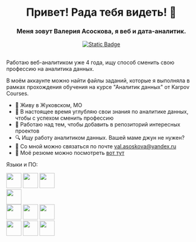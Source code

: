 <div id='header' align='center'>
  <h1>Привет! Рада тебя видеть! 👋</h1>
  <h3>Меня зовут Валерия Асоскова, я веб и дата-аналитик.</h3>
</div>
<div id='socials' align='center'>
  <a href='https://t.me/orsanroy'>
    <img alt="Static Badge" src="https://img.shields.io/badge/telegram-%23075859?style=for-the-badge&logo=telegram&logoColor=white&link=https%3A%2F%2Ft.me%2Forsanroy">
  </a>
</div>
<br>

Работаю веб-аналитиком уже 4 года, ищу способ сменить свою профессию на аналитика данных.

В моём аккаунте можно найти файлы заданий, которые я выполняла в рамках прохождения обучения на курсе "Аналитик данных" от Karpov Courses.

* 📍 Живу в Жуковском, МО
* 🌱 В настоящее время углубляю свои знания по аналитике данных, чтобы с успехом сменить профессию
* 🔮 Работаю над тем, чтобы добавить в репозиторий интересных проектов
* 🔍 Ищу работу аналитиком данных. Вашей маме джун не нужен? 
* 📧 Со мной можно связаться по почте val.asoskova@yandex.ru 
* 📜 Моё резюме можно посмотреть [вот тут](https://disk.yandex.ru/i/lYpzrpOtnBDuKg)

Языки и ПО:
<br>
<div id='skills'>
    <div id='programming-languages'>
      <img src="https://cdn.jsdelivr.net/gh/devicons/devicon@latest/icons/python/python-original.svg" width="40" height="40"/>
      <img src="https://cdn.jsdelivr.net/gh/devicons/devicon@latest/icons/postgresql/postgresql-original.svg" width="40" height="40"/>
      <img src="https://cdn.jsdelivr.net/gh/devicons/devicon@latest/icons/javascript/javascript-original.svg" width="40" height="40"/>
    </div>
    <div id='etl'>
       <img src="https://cdn.jsdelivr.net/gh/devicons/devicon@latest/icons/apacheairflow/apacheairflow-original.svg" width="40" height="40"/>
    </div>
    <div id='software'>
      <img src="https://devicon-website.vercel.app/api/anaconda/original.svg" width="40" height="40"/>
      <img src="https://devicon-website.vercel.app/api/vscode/original.svg" width="40" height="40"/>
      <img src="https://cdn.jsdelivr.net/gh/devicons/devicon@latest/icons/jupyter/jupyter-original.svg" width="40" height="40"/>
    </div>
    <div id='data-visualisation'>
     <img src="https://img.icons8.com/color/48/power-bi-2021.png" width="40" height="40"/>
    <img src="https://img.icons8.com/color/48/tableau-software.png" width="40" height="40"/>
    <img src="https://img.icons8.com/color/48/google-looker.png" width="40" height="40"/>     
    </div>
</div>
